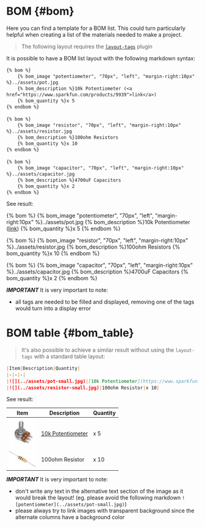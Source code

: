 # BOM {#bom}

Here you can find a template for a BOM list.
This could turn particularly helpful when creating a list of the materials needed to make a project.

> The following layout requires the [`layout-tags`](https://github.com/WeMakecc/gitbook-plugin-layout-tags) plugin

It is possible to have a BOM list layout with the following markdown syntax:
```
{% bom %}
    {% bom_image "potentiometer", "70px", "left", "margin-right:10px" %}../assets/pot.jpg
    {% bom_description %}10k Potentiometer (<a href="https://www.sparkfun.com/products/9939">link</a>)
    {% bom_quantity %}x 5
{% endbom %}

{% bom %}
    {% bom_image "resistor", "70px", "left", "margin-right:10px" %}../assets/resistor.jpg
    {% bom_description %}100ohm Resistors
    {% bom_quantity %}x 10
{% endbom %}

{% bom %}
    {% bom_image "capacitor", "70px", "left", "margin-right:10px" %}../assets/capacitor.jpg
    {% bom_description %}4700uF Capacitors
    {% bom_quantity %}x 2
{% endbom %}
```

See result:

{% bom %}
    {% bom_image "potentiometer", "70px", "left", "margin-right:10px" %}../assets/pot.jpg
    {% bom_description %}10k Potentiometer (<a href="https://www.sparkfun.com/products/9939">link</a>)
    {% bom_quantity %}x 5
{% endbom %}

{% bom %}
    {% bom_image "resistor", "70px", "left", "margin-right:10px" %}../assets/resistor.jpg
    {% bom_description %}100ohm Resistors
    {% bom_quantity %}x 10
{% endbom %}

{% bom %}
    {% bom_image "capacitor", "70px", "left", "margin-right:10px" %}../assets/capacitor.jpg
    {% bom_description %}4700uF Capacitors
    {% bom_quantity %}x 2
{% endbom %}


**_IMPORTANT_** It is very important to note:
- all tags are needed to be filled and displayed, removing one of the tags would turn into a display error


# BOM table {#bom_table}

> It's also possible to achieve a similar result without using the `layout-tags` with a standard table layout:
```markdown
|Item|Description|Quantity|
|-|-|-|
|![](../assets/pot-small.jpg)|[10k Potentiometer](https://www.sparkfun.com/products/9939)|x 5|
|![](../assets/resistor-small.jpg)|100ohm Resistor|x 10|
```

See result:

|Item|Description|Quantity|
|-|-|-|
|![](../assets/pot-small.jpg)|[10k Potentiometer](https://www.sparkfun.com/products/9939)|x 5|
|![](../assets/resistor-small.jpg)|100ohm Resistor|x 10|


**_IMPORTANT_** It is very important to note:
- don't write any text in the alternative text section of the image as it would break the layout! (eg. please avoid the following markdown `![potentiometer](../assets/pot-small.jpg)`)
- please always try to link images with transparent background since the alternate columns have a background color 













